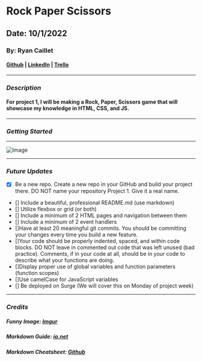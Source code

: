 # Rock Paper Scissors

## Date: 10/1/2022

### By: Ryan Caillet

#### [Github](https://github.com/rycaillet) | [LinkedIn](https://www.linkedin.com/in/ryan-caillet-b12a99239/) | [Trello](https://trello.com/b/tD8HSlHd/ryan-caillet-rock-paper-scissors)
***

### ***Description***
#### For project 1, I will be making a Rock, Paper, Scissors game that will showcase my knowledge in HTML, CSS, and JS.

***

### ***Getting Started***
***
![Image](https://i.imgur.com/eau3j1h.jpeg)
***

### ***Future Updates***
- [x] Be a new repo. Create a new repo in your GitHub and build your project there. DO NOT name your repository Project 1. Give it a real name.
- [] Include a beautiful, professional README.md (use markdown)
- [] Utilize flexbox or grid (or both)
- [] Include a minimum of 2 HTML pages and navigation between them
- [] Include a minimum of 2 event handlers
- []Have at least 20 meaningful git commits. You should be committing your changes every time you build a new feature.
- []Your code should be properly indented, spaced, and within code blocks. DO NOT leave in commented out code that was left unused (bad practice). Comments, if in your code at all, should be in your code to describe what your functions are doing.
- []Display proper use of global variables and function parameters (function scopes)
- []Use camelCase for JavaScript variables
- [] Be deployed on Surge (We will cover this on Monday of project week)
***

### ***Credits***

##### Funny Image: [Imgur](https://imgur.com/)

##### Markdown Guide: [ia.net]((https://ia.net/writer/support/general/markdown-guide))

##### Markdown Cheatsheet: [Github](https://www.markdownguide.org/cheat-sheet/)